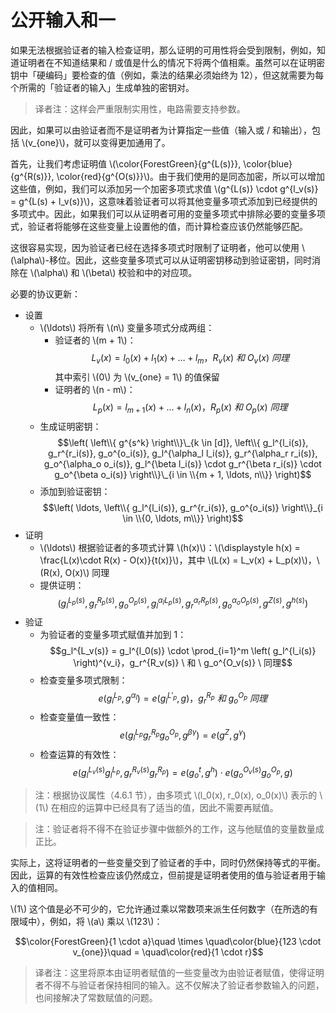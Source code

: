 # 公开输入和一

如果无法根据验证者的输入检查证明，那么证明的可用性将会受到限制，例如，知道证明者在不知道结果和 / 或值是什么的情况下将两个值相乘。虽然可以在证明密钥中「硬编码」要检查的值（例如，乘法的结果必须始终为 12），但这就需要为每个所需的「验证者的输入」生成单独的密钥对。

> 译者注：这样会严重限制实用性，电路需要支持参数。

因此，如果可以由验证者而不是证明者为计算指定一些值（输入或 / 和输出），包括 \\(v_{one}\\)，就可以变得更加通用了。

首先，让我们考虑证明值 \\(\color{ForestGreen}{g^{L(s)}}, \color{blue}{g^{R(s)}}, \color{red}{g^{O(s)}}\\)。由于我们使用的是同态加密，所以可以增加这些值，例如，我们可以添加另一个加密多项式求值 \\(g^{L(s)} \cdot g^{l_v(s)} = g^{L(s) + l_v(s)}\\)，这意味着验证者可以将其他变量多项式添加到已经提供的多项式中。因此，如果我们可以从证明者可用的变量多项式中排除必要的变量多项式，验证者将能够在这些变量上设置他的值，而计算检查应该仍然能够匹配。

这很容易实现，因为验证者已经在选择多项式时限制了证明者，他可以使用 \\(\alpha\\)-移位。因此，这些变量多项式可以从证明密钥移动到验证密钥，同时消除在 \\(\alpha\\) 和 \\(\beta\\) 校验和中的对应项。

必要的协议更新：

* 设置
  * \\(\ldots\\) 将所有 \\(n\\) 变量多项式分成两组：
    * 验证者的 \\(m + 1\\)：
      $$L_v(x) = l_0(x) + l_1(x) + \ldots + l_m，R_v(x) \ 和 \ O_v(x) \ 同理$$
      其中索引 \\(0\\) 为 \\(v_{one} = 1\\) 的值保留
    * 证明者的 \\(n - m\\)：
      $$L_p(x) = l_{m+1}(x) + \ldots+ l_n(x)，R_p(x) \ 和 \ O_p(x) \ 同理$$
  * 生成证明密钥：
    $$\left( \left\\{ g^{s^k} \right\\}\_{k \in [d]}, \left\\{ g_l^{l_i(s)}, g_r^{r_i(s)}, g_o^{o_i(s)}, g_l^{\alpha_l l_i(s)}, g_r^{\alpha_r r_i(s)}, g_o^{\alpha_o o_i(s)}, g_l^{\beta l_i(s)} \cdot g_r^{\beta r_i(s)} \cdot g_o^{\beta o_i(s)} \right\\}\_{i \in \\{m + 1, \ldots, n\\}} \right)$$
  * 添加到验证密钥：
    $$\left( \ldots, \left\\{ g_l^{l_i(s)}, g_r^{r_i(s)}, g_o^{o_i(s)} \right\\}_{i \in \\{0, \ldots, m\\}} \right)$$
* 证明
  * \\(\ldots\\) 根据验证者的多项式计算 \\(h(x)\\)：\\(\displaystyle h(x) = \frac{L(x)\cdot R(x) - O(x)}{t(x)}\\)，其中 \\(L(x) = L_v(x) + L_p(x)\\)，\\(R(x), O(x)\\) 同理
  * 提供证明：
    $$\left( g_l^{L_p(s)}, g_r^{R_p(s)}, g_o^{O_p(s)}, g_l^{\alpha_l L_p(s)}, g_r^{\alpha_r R_p(s)}, g_o^{\alpha_o O_p(s)}, g^{Z(s)}, g^{h(s)} \right)$$
* 验证
  * 为验证者的变量多项式赋值并加到 1：
    $$g_l^{L_v(s)} = g_l^{l_0(s)} \cdot \prod_{i=1}^m \left( g_l^{l_i(s)} \right)^{v_i}，g_r^{R_v(s)} \ 和 \ g_o^{O_v(s)} \ 同理$$
  * 检查变量多项式限制：
    $$e\left( g_l^{L_p}, g^{\alpha_l} \right) = e\left( g_l^{L'_p}, g \right)，g_r^{R_p} \ 和 \ g_o^{O_p} \ 同理$$
  * 检查变量值一致性：
    $$e\left( g_l^{L_p} g_r^{R_p} g_o^{O_p}, g^{\beta \gamma} \right) = e\left( g^{Z}, g^{\gamma} \right)$$
  * 检查运算的有效性：
    $$e\left( g_l^{L_v(s)} g_l^{L_p}, g_r^{R_v(s)} g_r^{R_p} \right) = e\left( g_o^{t}, g^{h} \right) \cdot e\left( g_o^{O_v(s)} g_o^{O_p}, g \right)$$

> 注：根据协议属性（4.6.1 节），由多项式 \\(l_0(x), r_0(x), o_0(x)\\) 表示的 \\(1\\) 在相应的运算中已经具有了适当的值，因此不需要再赋值。

[](ignored)

> 注：验证者将不得不在验证步骤中做额外的工作，这与他赋值的变量数量成正比。

实际上，这将证明者的一些变量交到了验证者的手中，同时仍然保持等式的平衡。因此，运算的有效性检查应该仍然成立，但前提是证明者使用的值与验证者用于输入的值相同。

\\(1\\) 这个值是必不可少的，它允许通过乘以常数项来派生任何数字（在所选的有限域中），例如，将 \\(a\\) 乘以 \\(123\\)：

$$\color{ForestGreen}{1 \cdot a}\quad \times \quad\color{blue}{123 \cdot v_{one}}\quad = \quad\color{red}{1 \cdot r}$$

> 译者注：这里将原本由证明者赋值的一些变量改为由验证者赋值，使得证明者不得不与验证者保持相同的输入。这不仅解决了验证者参数输入的问题，也间接解决了常数赋值的问题。
